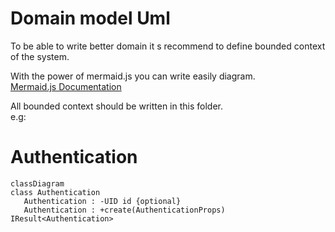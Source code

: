 # Domain model Uml

To be able to write better domain it s recommend to define bounded context of the system.  

With the power of mermaid.js you can write easily diagram.  
[Mermaid.js Documentation](https://mermaid-js.github.io/mermaid/#/)

All bounded context should be written in this folder.  
e.g:

# Authentication
```mermaid
classDiagram
class Authentication
   Authentication : -UID id {optional}
   Authentication : +create(AuthenticationProps) IResult<Authentication>


```